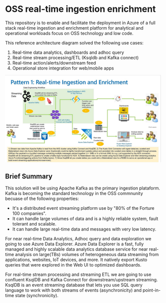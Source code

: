 # OSS real-time ingestion enrichment
This repository is to enable and facilitate the deployment in Azure of a full stack real-time ingestion and enrichment platform for analytical and operational workloads focus on OSS technology and low code. 

This reference architecture diagram solved the following use cases:

1. Real-time data analytics, dashboards and adhoc query
2. Real-time stream processing/ETL (Ksqldb and Kafka connect)
3. Real-time action/alerts/downstream feed
4. Operational store integration for web/mobile apps

  ![Architecture](https://github.com/javierromancsa/images/blob/main/images01.JPG)
  
## Brief Summary
This solution will be using Apache Kafka as the primary ingestion plataform. Kafka is becoming the standard technology in the OSS commnunity becuase of the following properties:
- It's a distributed event streaming platform use by "80% of the Forture 100 companies".
- It can handle large volumes of data and is a highly reliable system, fault tolerant and scalable.
- It can handle large real-time data and messages with very low latency.

For near real-time Data Analytics, Adhoc query and data exploration we going to use Azure Data Explorer. Azure Data Explorer is a fast, fully managed and highly scalable data analytics database service for near real-time analysis on large(TBs) volumes of heterogeneous data streaming from applications, websites, IoT devices, and more. It natively export Kusto queries that were explored in the Web UI to optimized dashboards.

For real-time stream processing and streaming ETL we are going to use confluent KsqlDB and Kafka Connect for downstream/upstream streaming. KsqlDB is an event streaming database that lets you use SQL query language to work with both streams of events (asynchronicity) and point-in-time state (synchronicity). 

